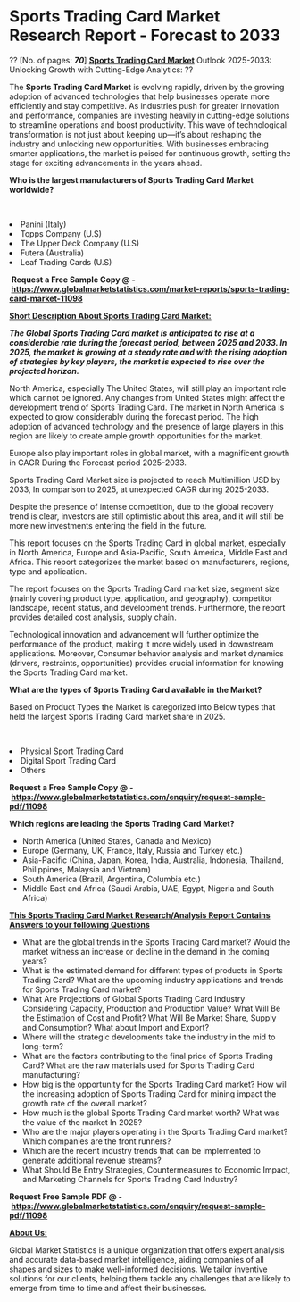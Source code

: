 <H1>Sports Trading Card Market Research Report - Forecast to 2033</H1><p>?? [No. of pages:&nbsp;<strong><em>70</em></strong>]&nbsp;<strong><a href="https://www.globalmarketstatistics.com/market-reports/sports-trading-card-market-11098">Sports Trading Card&nbsp;Market</a></strong>&nbsp;Outlook 2025-2033: Unlocking Growth with Cutting-Edge Analytics: ??</p><p>The <strong>Sports Trading Card Market</strong> is evolving rapidly, driven by the growing adoption of advanced technologies that help businesses operate more efficiently and stay competitive. As industries push for greater innovation and performance, companies are investing heavily in cutting-edge solutions to streamline operations and boost productivity. This wave of technological transformation is not just about keeping up&mdash;it&rsquo;s about reshaping the industry and unlocking new opportunities. With businesses embracing smarter applications, the market is poised for continuous growth, setting the stage for exciting advancements in the years ahead.</p><p><strong>Who is the largest manufacturers of Sports Trading Card Market worldwide?</strong></p><p>&nbsp;<li>Panini (Italy)<li> Topps Company (U.S)<li> The Upper Deck Company (U.S)<li> Futera (Australia)<li> Leaf Trading Cards (U.S)</p><p>&nbsp;<strong>Request a Free Sample Copy @ -&nbsp;<a href="https://www.globalmarketstatistics.com/market-reports/sports-trading-card-market-11098">https://www.globalmarketstatistics.com/market-reports/sports-trading-card-market-11098</a></strong></p><p><strong><u>Short Description About Sports Trading Card Market:</u></strong></p><p><strong><em>The Global Sports Trading Card market is anticipated to rise at a considerable rate during the forecast period, between 2025 and 2033. In 2025, the market is growing at a steady rate and with the rising adoption of strategies by key players, the market is expected to rise over the projected horizon.</em></strong></p><p>North America, especially The United States, will still play an important role which cannot be ignored. Any changes from United States might affect the development trend of Sports Trading Card. The market in North America is expected to grow considerably during the forecast period. The high adoption of advanced technology and the presence of large players in this region are likely to create ample growth opportunities for the market.</p><p>Europe also play important roles in global market, with a magnificent growth in CAGR During the Forecast period 2025-2033.</p><p>Sports Trading Card Market size is projected to reach Multimillion USD by 2033, In comparison to 2025, at unexpected CAGR during 2025-2033.</p><p>Despite the presence of intense competition, due to the global recovery trend is clear, investors are still optimistic about this area, and it will still be more new investments entering the field in the future.</p><p>This report focuses on the Sports Trading Card in global market, especially in North America, Europe and Asia-Pacific, South America, Middle East and Africa. This report categorizes the market based on manufacturers, regions, type and application.</p><p>The report focuses on the Sports Trading Card market size, segment size (mainly covering product type, application, and geography), competitor landscape, recent status, and development trends. Furthermore, the report provides detailed cost analysis, supply chain.</p><p>Technological innovation and advancement will further optimize the performance of the product, making it more widely used in downstream applications. Moreover, Consumer behavior analysis and market dynamics (drivers, restraints, opportunities) provides crucial information for knowing the Sports Trading Card market.</p><p><strong>What are the types of Sports Trading Card available in the Market?</strong></p><p>Based on Product Types the Market is categorized into Below types that held the largest Sports Trading Card market share in 2025.</p><p>&nbsp;<li>Physical Sport Trading Card<li> Digital Sport Trading Card<li> Others&nbsp;</p><p><strong>Request a Free Sample Copy @ -&nbsp;<a href="https://www.globalmarketstatistics.com/enquiry/request-sample-pdf/11098">https://www.globalmarketstatistics.com/enquiry/request-sample-pdf/11098</a></strong></p><p><strong>Which regions are leading the Sports Trading Card Market?</strong></p><ul><li>North America (United States, Canada and Mexico)</li><li>Europe (Germany, UK, France, Italy, Russia and Turkey etc.)</li><li>Asia-Pacific (China, Japan, Korea, India, Australia, Indonesia, Thailand, Philippines, Malaysia and Vietnam)</li><li>South America (Brazil, Argentina, Columbia etc.)</li><li>Middle East and Africa (Saudi Arabia, UAE, Egypt, Nigeria and South Africa)</li></ul><p><strong><u>This Sports Trading Card Market Research/Analysis Report Contains Answers to your following Questions</u></strong></p><ul><li>What are the global trends in the Sports Trading Card market? Would the market witness an increase or decline in the demand in the coming years?</li><li>What is the estimated demand for different types of products in Sports Trading Card? What are the upcoming industry applications and trends for Sports Trading Card market?</li><li>What Are Projections of Global Sports Trading Card Industry Considering Capacity, Production and Production Value? What Will Be the Estimation of Cost and Profit? What Will Be Market Share, Supply and Consumption? What about Import and Export?</li><li>Where will the strategic developments take the industry in the mid to long-term?</li><li>What are the factors contributing to the final price of Sports Trading Card? What are the raw materials used for Sports Trading Card manufacturing?</li><li>How big is the opportunity for the Sports Trading Card market? How will the increasing adoption of Sports Trading Card for mining impact the growth rate of the overall market?</li><li>How much is the global Sports Trading Card market worth? What was the value of the market In 2025?</li><li>Who are the major players operating in the Sports Trading Card market? Which companies are the front runners?</li><li>Which are the recent industry trends that can be implemented to generate additional revenue streams?</li><li>What Should Be Entry Strategies, Countermeasures to Economic Impact, and Marketing Channels for Sports Trading Card Industry?</li></ul><p><strong>Request Free Sample PDF @ -&nbsp;<a href="https://www.globalmarketstatistics.com/enquiry/request-sample-pdf/11098">https://www.globalmarketstatistics.com/enquiry/request-sample-pdf/11098</a></strong></p><p><strong><u>About Us:</u></strong></p><p>Global Market Statistics&nbsp;is a unique organization that offers expert analysis and accurate data-based market intelligence, aiding companies of all shapes and sizes to make well-informed decisions. We tailor inventive solutions for our clients, helping them tackle any challenges that are likely to emerge from time to time and affect their businesses.</p>
